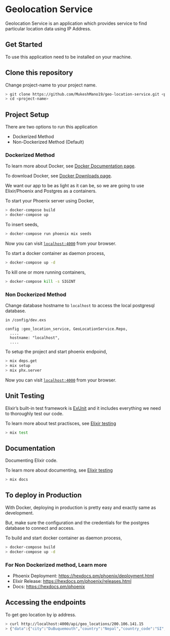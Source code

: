 # Geolocation Service

Geolocation Service is an application which provides service to find particular location data using IP Address.
## Get Started

To use this application need to be installed on your machine.

## Clone this repository

Change project-name to your project name.

```bash
> git clone https://github.com/MukeshMano19/geo-location-service.git <project-name>
> cd <project-name>
```

## Project Setup

There are two options to run this application

  * Dockerized Method
  * Non-Dockerized Method (Default)

### Dockerized Method

To learn more about Docker, see [Docker Documentation page](https://docs.docker.com/get-started/).

To download Docker, see [Docker Downloads page](https://docs.docker.com/get-started/).

We want our app to be as light as it can be, so we are going to use Elixir/Phoenix and Postgres as a containers.

To start your Phoenix server using Docker,

```bash
> docker-compose build
> docker-compose up
```

To insert seeds,

```bash
> docker-compose run phoenix mix seeds
```

Now you can visit [`localhost:4000`](http://localhost:4000) from your browser.

To start a docker container as daemon process,

```bash
> docker-compose up -d
```

To kill one or more running containers,

```bash
> docker-compose kill -s SIGINT
```

### Non Dockerized Method

Change database hostname to `localhost` to access the local postgresql database.

```
in /config/dev.exs

config :geo_location_service, GeoLocationService.Repo,
  ....
  hostname: "localhost", 
  ....
```

To setup the project and start phoenix endpoind,

```bash
> mix deps.get
> mix setup
> mix phx.server
```

Now you can visit [`localhost:4000`](http://localhost:4000) from your browser.

## Unit Testing

Elixir’s built-in test framework is [ExUnit](https://hexdocs.pm/ex_unit/1.12/ExUnit.html) and it includes everything we need to thoroughly test our code.

To learn more about test practisces, see [Elixir testing](https://elixirschool.com/en/lessons/basics/testing/) 

```bash
> mix test
```

## Documentation

Documenting Elixir code.

To learn more about documenting, see [Elixir testing](https://elixirschool.com/en/lessons/basics/documentation/) 

```bash
> mix docs
```

## To deploy in Production

With Docker, deploying in production is pretty easy and exactly same as development.

But, make sure the configuration and the credentials for the postgres database to connect and access.

To build and start docker container as daemon process,

```bash
> docker-compose build
> docker-compose up -d
```

### For Non Dockerized method, Learn more

  * Phoenix Deployment: https://hexdocs.pm/phoenix/deployment.html
  * Elixir Release: https://hexdocs.pm/phoenix/releases.html
  * Docs: https://hexdocs.pm/phoenix

## Accessing the endpoints

To get geo location by ip address.

```bash
> curl http://localhost:4000/api/geo_locations/200.106.141.15
> {"data":{"city":"DuBuquemouth","country":"Nepal","country_code":"SI","id":1,"ip_address":"200.106.141.15",    "latitude":-84.87503094689836,"longitude":7.206435933364332,"mystery_value":7823011346}}
```

